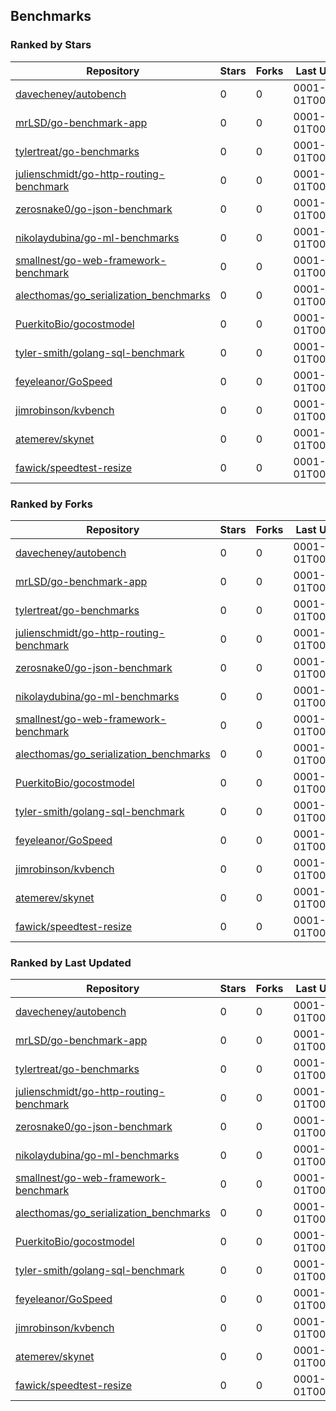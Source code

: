 ## Benchmarks

### Ranked by Stars

| Repository | Stars | Forks | Last Updated |
|------------|-------|-------|--------------|
| [davecheney/autobench](https://github.com/davecheney/autobench) | 0 | 0 | 0001-01-01T00:00:00Z |
| [mrLSD/go-benchmark-app](https://github.com/mrLSD/go-benchmark-app) | 0 | 0 | 0001-01-01T00:00:00Z |
| [tylertreat/go-benchmarks](https://github.com/tylertreat/go-benchmarks) | 0 | 0 | 0001-01-01T00:00:00Z |
| [julienschmidt/go-http-routing-benchmark](https://github.com/julienschmidt/go-http-routing-benchmark) | 0 | 0 | 0001-01-01T00:00:00Z |
| [zerosnake0/go-json-benchmark](https://github.com/zerosnake0/go-json-benchmark) | 0 | 0 | 0001-01-01T00:00:00Z |
| [nikolaydubina/go-ml-benchmarks](https://github.com/nikolaydubina/go-ml-benchmarks) | 0 | 0 | 0001-01-01T00:00:00Z |
| [smallnest/go-web-framework-benchmark](https://github.com/smallnest/go-web-framework-benchmark) | 0 | 0 | 0001-01-01T00:00:00Z |
| [alecthomas/go_serialization_benchmarks](https://github.com/alecthomas/go_serialization_benchmarks) | 0 | 0 | 0001-01-01T00:00:00Z |
| [PuerkitoBio/gocostmodel](https://github.com/PuerkitoBio/gocostmodel) | 0 | 0 | 0001-01-01T00:00:00Z |
| [tyler-smith/golang-sql-benchmark](https://github.com/tyler-smith/golang-sql-benchmark) | 0 | 0 | 0001-01-01T00:00:00Z |
| [feyeleanor/GoSpeed](https://github.com/feyeleanor/GoSpeed) | 0 | 0 | 0001-01-01T00:00:00Z |
| [jimrobinson/kvbench](https://github.com/jimrobinson/kvbench) | 0 | 0 | 0001-01-01T00:00:00Z |
| [atemerev/skynet](https://github.com/atemerev/skynet) | 0 | 0 | 0001-01-01T00:00:00Z |
| [fawick/speedtest-resize](https://github.com/fawick/speedtest-resize) | 0 | 0 | 0001-01-01T00:00:00Z |

### Ranked by Forks

| Repository | Stars | Forks | Last Updated |
|------------|-------|-------|--------------|
| [davecheney/autobench](https://github.com/davecheney/autobench) | 0 | 0 | 0001-01-01T00:00:00Z |
| [mrLSD/go-benchmark-app](https://github.com/mrLSD/go-benchmark-app) | 0 | 0 | 0001-01-01T00:00:00Z |
| [tylertreat/go-benchmarks](https://github.com/tylertreat/go-benchmarks) | 0 | 0 | 0001-01-01T00:00:00Z |
| [julienschmidt/go-http-routing-benchmark](https://github.com/julienschmidt/go-http-routing-benchmark) | 0 | 0 | 0001-01-01T00:00:00Z |
| [zerosnake0/go-json-benchmark](https://github.com/zerosnake0/go-json-benchmark) | 0 | 0 | 0001-01-01T00:00:00Z |
| [nikolaydubina/go-ml-benchmarks](https://github.com/nikolaydubina/go-ml-benchmarks) | 0 | 0 | 0001-01-01T00:00:00Z |
| [smallnest/go-web-framework-benchmark](https://github.com/smallnest/go-web-framework-benchmark) | 0 | 0 | 0001-01-01T00:00:00Z |
| [alecthomas/go_serialization_benchmarks](https://github.com/alecthomas/go_serialization_benchmarks) | 0 | 0 | 0001-01-01T00:00:00Z |
| [PuerkitoBio/gocostmodel](https://github.com/PuerkitoBio/gocostmodel) | 0 | 0 | 0001-01-01T00:00:00Z |
| [tyler-smith/golang-sql-benchmark](https://github.com/tyler-smith/golang-sql-benchmark) | 0 | 0 | 0001-01-01T00:00:00Z |
| [feyeleanor/GoSpeed](https://github.com/feyeleanor/GoSpeed) | 0 | 0 | 0001-01-01T00:00:00Z |
| [jimrobinson/kvbench](https://github.com/jimrobinson/kvbench) | 0 | 0 | 0001-01-01T00:00:00Z |
| [atemerev/skynet](https://github.com/atemerev/skynet) | 0 | 0 | 0001-01-01T00:00:00Z |
| [fawick/speedtest-resize](https://github.com/fawick/speedtest-resize) | 0 | 0 | 0001-01-01T00:00:00Z |

### Ranked by Last Updated

| Repository | Stars | Forks | Last Updated |
|------------|-------|-------|--------------|
| [davecheney/autobench](https://github.com/davecheney/autobench) | 0 | 0 | 0001-01-01T00:00:00Z |
| [mrLSD/go-benchmark-app](https://github.com/mrLSD/go-benchmark-app) | 0 | 0 | 0001-01-01T00:00:00Z |
| [tylertreat/go-benchmarks](https://github.com/tylertreat/go-benchmarks) | 0 | 0 | 0001-01-01T00:00:00Z |
| [julienschmidt/go-http-routing-benchmark](https://github.com/julienschmidt/go-http-routing-benchmark) | 0 | 0 | 0001-01-01T00:00:00Z |
| [zerosnake0/go-json-benchmark](https://github.com/zerosnake0/go-json-benchmark) | 0 | 0 | 0001-01-01T00:00:00Z |
| [nikolaydubina/go-ml-benchmarks](https://github.com/nikolaydubina/go-ml-benchmarks) | 0 | 0 | 0001-01-01T00:00:00Z |
| [smallnest/go-web-framework-benchmark](https://github.com/smallnest/go-web-framework-benchmark) | 0 | 0 | 0001-01-01T00:00:00Z |
| [alecthomas/go_serialization_benchmarks](https://github.com/alecthomas/go_serialization_benchmarks) | 0 | 0 | 0001-01-01T00:00:00Z |
| [PuerkitoBio/gocostmodel](https://github.com/PuerkitoBio/gocostmodel) | 0 | 0 | 0001-01-01T00:00:00Z |
| [tyler-smith/golang-sql-benchmark](https://github.com/tyler-smith/golang-sql-benchmark) | 0 | 0 | 0001-01-01T00:00:00Z |
| [feyeleanor/GoSpeed](https://github.com/feyeleanor/GoSpeed) | 0 | 0 | 0001-01-01T00:00:00Z |
| [jimrobinson/kvbench](https://github.com/jimrobinson/kvbench) | 0 | 0 | 0001-01-01T00:00:00Z |
| [atemerev/skynet](https://github.com/atemerev/skynet) | 0 | 0 | 0001-01-01T00:00:00Z |
| [fawick/speedtest-resize](https://github.com/fawick/speedtest-resize) | 0 | 0 | 0001-01-01T00:00:00Z |

